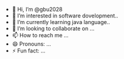 - 👋 Hi, I’m @gbu2028
- 👀 I’m interested in software dovelopment..
- 🌱 I’m currently learning java language..
- 💞️ I’m looking to collaborate on ...
- 📫 How to reach me ...
- 😄 Pronouns: ...
- ⚡ Fun fact: ...

<!---
gbu2028/gbu2028 is a ✨ special ✨ repository because its `README.md` (this file) appears on your GitHub profile.
You can click the Preview link to take a look at your changes.
--->
